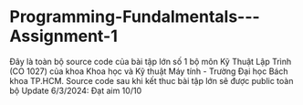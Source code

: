 # Programming-Fundalmentals---Assignment-1
Đây là toàn bộ source code của bài tập lớn số 1 bộ môn Kỹ Thuật Lập Trình (CO 1027) của khoa Khoa học và Kỹ thuật Máy tính - Trường Đại học Bách khoa TP.HCM. Source code sau khi kết thuc bài tập lớn sẽ được public toàn bộ
Update 6/3/2024: Đạt aim 10/10
